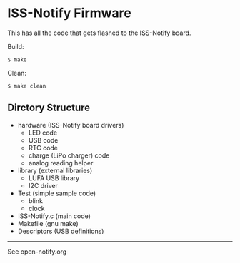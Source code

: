 # ISS-Notify Firmware

This has all the code that gets flashed to the ISS-Notify board.

Build:

    $ make

Clean:

    $ make clean

## Dirctory Structure

 - hardware (ISS-Notify board drivers)
   - LED code
   - USB code
   - RTC code
   - charge (LiPo charger) code
   - analog reading helper
 - library (external libraries)
   - LUFA USB library
   - I2C driver
 - Test (simple sample code)
   - blink
   - clock
 - ISS-Notify.c (main code)
 - Makefile (gnu make)
 - Descriptors (USB definitions)

-------------------

See open-notify.org
